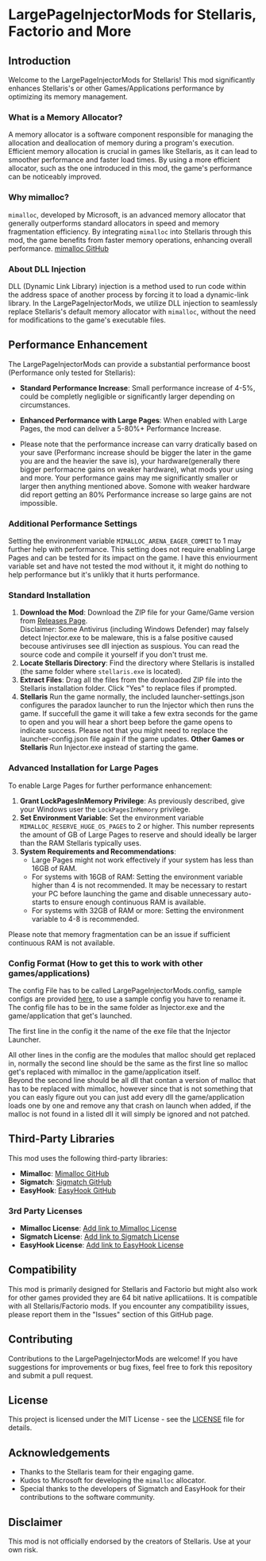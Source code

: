 
# LargePageInjectorMods for Stellaris, Factorio and More

## Introduction
Welcome to the LargePageInjectorMods for Stellaris! This mod significantly enhances Stellaris's or other Games/Applications performance by optimizing its memory management.

### What is a Memory Allocator?
A memory allocator is a software component responsible for managing the allocation and deallocation of memory during a program's execution. Efficient memory allocation is crucial in games like Stellaris, as it can lead to smoother performance and faster load times. By using a more efficient allocator, such as the one introduced in this mod, the game's performance can be noticeably improved.

### Why mimalloc?
`mimalloc`, developed by Microsoft, is an advanced memory allocator that generally outperforms standard allocators in speed and memory fragmentation efficiency. By integrating `mimalloc` into Stellaris through this mod, the game benefits from faster memory operations, enhancing overall performance. [mimalloc GitHub](https://github.com/microsoft/mimalloc)

### About DLL Injection
DLL (Dynamic Link Library) injection is a method used to run code within the address space of another process by forcing it to load a dynamic-link library. In the LargePageInjectorMods, we utilize DLL injection to seamlessly replace Stellaris's default memory allocator with `mimalloc`, without the need for modifications to the game's executable files.

## Performance Enhancement
The LargePageInjectorMods can provide a substantial performance boost (Performance only tested for Stellaris):

- **Standard Performance Increase**: Small performance increase of 4-5%, could be completly negligible or significantly larger depending on circumstances.
- **Enhanced Performance with Large Pages**: When enabled with Large Pages, the mod can deliver a 5-80%+ Performance Increase.
  
- Please note that the performance increase can varry dratically based on your save (Performanc increase should be bigger the later in the game you are and the heavier the save is), your hardware(generally there bigger performacne gains on weaker hardware), what mods your using and more. Your performance gains may me significantly smaller or larger then anything mentioned above. Somone with weaker hardware did report getting an 80% Performance increase so large gains are not impossible.

### Additional Performance Settings
Setting the environment variable `MIMALLOC_ARENA_EAGER_COMMIT` to 1 may further help with performance. This setting does not require enabling Large Pages and can be tested for its impact on the game. I have this enviourment variable set and have not tested the mod without it, it might do nothing to help performance but it's unlikly that it hurts performance.

### Standard Installation
1. **Download the Mod**: Download the ZIP file for your Game/Game version from [Releases Page](https://github.com/KeinNiemand/LargePageInjectorMods/releases).  
   Disclaimer: Some Antivirus (including Windows Defender) may falsely detect Injector.exe to be maleware, this is a false positive caused becouse antiviruses see dll injection as suspious. You can read the source code and compile it yourself if you don't trust me.
3. **Locate Stellaris Directory**: Find the directory where Stellaris is installed (the same folder where `stellaris.exe` is located).
4. **Extract Files**: Drag all the files from the downloaded ZIP file into the Stellaris installation folder. Click "Yes" to replace files if prompted.
5. **Stellaris** Run the game normally, the included launcher-settings.json configures the paradox launcher to run the Injector which then runs the game. If succefull the game it will take a few extra seconds for the game to open and you will hear a short beep before the game opens to indicate success. Please not that you might need to replace the launcher-config.json file again if the game updates.
   **Other Games or Stellaris** Run Injector.exe instead of starting the game.


### Advanced Installation for Large Pages

To enable Large Pages for further performance enhancement:

1. **Grant LockPagesInMemory Privilege**: As previously described, give your Windows user the `LockPagesInMemory` privilege.
2. **Set Environment Variable**: Set the environment variable `MIMALLOC_RESERVE_HUGE_OS_PAGES` to 2 or higher. This number represents the amount of GB of Large Pages to reserve and should ideally be larger than the RAM Stellaris typically uses.
3. **System Requirements and Recommendations**:
   - Large Pages might not work effectively if your system has less than 16GB of RAM.
   - For systems with 16GB of RAM: Setting the environment variable higher than 4 is not recommended. It may be necessary to restart your PC before launching the game and disable unnecessary auto-starts to ensure enough continuous RAM is available.
   - For systems with 32GB of RAM or more: Setting the environment variable to 4-8 is recommended.

Please note that memory fragmentation can be an issue if sufficient continuous RAM is not available.

### Config Format (How to get this to work with other games/applications)

The config File has to be called LargePageInjectorMods.config, sample configs are provided [here](https://github.com/KeinNiemand/LargePageInjectorMods/tree/master/configs), to use a sample config you have to rename it. The config file has to be in the same folder as Injector.exe and the game/application that get's launched.  

The first line in the config it the name of the exe file that the Injector Launcher.

All other lines in the config are the modules that malloc should get replaced in, normally the second line should be the same as the first line so malloc get's replaced with mimalloc in the game/application itself.  
Beyond the second line should be all dll that contan a version of malloc that has to be replaced with mimalloc, however since that is not something that you can easly figure out you can just add every dll the game/application loads one by one and remove any that crash on launch when added, if the malloc is not found in a listed dll it will simply be ignored and not patched.
 
## Third-Party Libraries
This mod uses the following third-party libraries:
- **Mimalloc**: [Mimalloc GitHub](https://github.com/microsoft/mimalloc)
- **Sigmatch**: [Sigmatch GitHub](https://github.com/SpriteOvO/sigmatch)
- **EasyHook**: [EasyHook GitHub](https://github.com/EasyHook/EasyHook)

### 3rd Party Licenses
- **Mimalloc License**: [Add link to Mimalloc License](https://github.com/KeinNiemand/LargePageInjectorMods/blob/master/3rdPartyLicences/MIMALLOC_LICENCE.txt)
- **Sigmatch License**: [Add link to Sigmatch License](https://github.com/KeinNiemand/LargePageInjectorMods/blob/master/3rdPartyLicences/sigmatch_LICENSE.txt)
- **EasyHook License**: [Add link to EasyHook License](https://github.com/KeinNiemand/LargePageInjectorMods/blob/master/3rdPartyLicences/EASYHOOK_LICENCE.txt)

## Compatibility
This mod is primarily designed for Stellaris and Factorio but might also work for other games provided they are 64 bit native apllicatiions.
It is compatible with all Stellaris/Factorio mods. If you encounter any compatibility issues, please report them in the "Issues" section of this GitHub page.

## Contributing
Contributions to the LargePageInjectorMods are welcome! If you have suggestions for improvements or bug fixes, feel free to fork this repository and submit a pull request.

## License
This project is licensed under the MIT License - see the [LICENSE](https://github.com/KeinNiemand/LargePageInjectorMods/blob/master/LICENSE) file for details.

## Acknowledgements
- Thanks to the Stellaris team for their engaging game.
- Kudos to Microsoft for developing the `mimalloc` allocator.
- Special thanks to the developers of Sigmatch and EasyHook for their contributions to the software community.

## Disclaimer
This mod is not officially endorsed by the creators of Stellaris. Use at your own risk.
